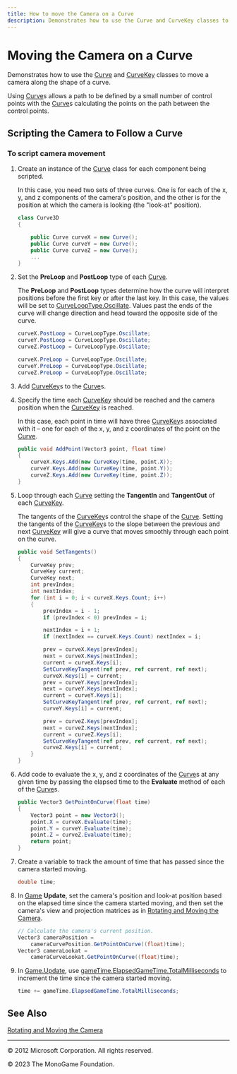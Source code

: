 ```yaml
---
title: How to move the Camera on a Curve
description: Demonstrates how to use the Curve and CurveKey classes to move a camera along the shape of a curve.
---
```


# Moving the Camera on a Curve

Demonstrates how to use the [Curve](xref:Microsoft.Xna.Framework.Curve) and [CurveKey](xref:Microsoft.Xna.Framework.CurveKey) classes to move a camera along the shape of a curve.

Using [Curve](xref:Microsoft.Xna.Framework.Curve)s allows a path to be defined by a small number of control points with the [Curve](xref:Microsoft.Xna.Framework.Curve)s calculating the points on the path between the control points.

## Scripting the Camera to Follow a Curve

### To script camera movement

1. Create an instance of the [Curve](xref:Microsoft.Xna.Framework.Curve) class for each component being scripted.

    In this case, you need two sets of three curves. One is for each of the x, y, and z components of the camera's position, and the other is for the position at which the camera is looking (the "look-at" position).

    ```csharp
    class Curve3D
    {
    
        public Curve curveX = new Curve();
        public Curve curveY = new Curve();
        public Curve curveZ = new Curve();
        ...
    }
    ```

2. Set the **PreLoop** and **PostLoop** type of each [Curve](xref:Microsoft.Xna.Framework.Curve).

    The **PreLoop** and **PostLoop** types determine how the curve will interpret positions before the first key or after the last key. In this case, the values will be set to [CurveLoopType.Oscillate](xref:Microsoft.Xna.Framework.CurveLoopType). Values past the ends of the curve will change direction and head toward the opposite side of the curve.

    ```csharp
    curveX.PostLoop = CurveLoopType.Oscillate;
    curveY.PostLoop = CurveLoopType.Oscillate;
    curveZ.PostLoop = CurveLoopType.Oscillate;
    
    curveX.PreLoop = CurveLoopType.Oscillate;
    curveY.PreLoop = CurveLoopType.Oscillate;
    curveZ.PreLoop = CurveLoopType.Oscillate;
    ```

3. Add [CurveKey](xref:Microsoft.Xna.Framework.CurveKey)s to the [Curve](xref:Microsoft.Xna.Framework.Curve)s.

4. Specify the time each [CurveKey](xref:Microsoft.Xna.Framework.CurveKey) should be reached and the camera position when the [CurveKey](xref:Microsoft.Xna.Framework.CurveKey) is reached.

    In this case, each point in time will have three [CurveKey](xref:Microsoft.Xna.Framework.CurveKey)s associated with it – one for each of the x, y, and z coordinates of the point on the [Curve](xref:Microsoft.Xna.Framework.Curve).

    ```csharp
    public void AddPoint(Vector3 point, float time)
    {
        curveX.Keys.Add(new CurveKey(time, point.X));
        curveY.Keys.Add(new CurveKey(time, point.Y));
        curveZ.Keys.Add(new CurveKey(time, point.Z));
    }
    ```

5. Loop through each [Curve](xref:Microsoft.Xna.Framework.Curve) setting the **TangentIn** and **TangentOut** of each [CurveKey](xref:Microsoft.Xna.Framework.CurveKey).

    The tangents of the [CurveKey](xref:Microsoft.Xna.Framework.CurveKey)s control the shape of the [Curve](xref:Microsoft.Xna.Framework.Curve). Setting the tangents of the [CurveKey](xref:Microsoft.Xna.Framework.CurveKey)s to the slope between the previous and next [CurveKey](xref:Microsoft.Xna.Framework.CurveKey) will give a curve that moves smoothly through each point on the curve.

    ```csharp
    public void SetTangents()
    {
        CurveKey prev;
        CurveKey current;
        CurveKey next;
        int prevIndex;
        int nextIndex;
        for (int i = 0; i < curveX.Keys.Count; i++)
        {
            prevIndex = i - 1;
            if (prevIndex < 0) prevIndex = i;
    
            nextIndex = i + 1;
            if (nextIndex == curveX.Keys.Count) nextIndex = i;
    
            prev = curveX.Keys[prevIndex];
            next = curveX.Keys[nextIndex];
            current = curveX.Keys[i];
            SetCurveKeyTangent(ref prev, ref current, ref next);
            curveX.Keys[i] = current;
            prev = curveY.Keys[prevIndex];
            next = curveY.Keys[nextIndex];
            current = curveY.Keys[i];
            SetCurveKeyTangent(ref prev, ref current, ref next);
            curveY.Keys[i] = current;
    
            prev = curveZ.Keys[prevIndex];
            next = curveZ.Keys[nextIndex];
            current = curveZ.Keys[i];
            SetCurveKeyTangent(ref prev, ref current, ref next);
            curveZ.Keys[i] = current;
        }
    }
    ```

6. Add code to evaluate the x, y, and z coordinates of the [Curve](xref:Microsoft.Xna.Framework.Curve)s at any given time by passing the elapsed time to the **Evaluate** method of each of the [Curve](xref:Microsoft.Xna.Framework.Curve)s.

    ```csharp
    public Vector3 GetPointOnCurve(float time)
    {
        Vector3 point = new Vector3();
        point.X = curveX.Evaluate(time);
        point.Y = curveY.Evaluate(time);
        point.Z = curveZ.Evaluate(time);
        return point;
    }
    ```

7. Create a variable to track the amount of time that has passed since the camera started moving.

    ```csharp
    double time;
    ```

8. In [Game](xref:Microsoft.Xna.Framework.Game) **Update**, set the camera's position and look-at position based on the elapsed time since the camera started moving, and then set the camera's view and projection matrices as in [Rotating and Moving the Camera](HowTo_RotateMoveCamera.md).

    ```csharp
    // Calculate the camera's current position.
    Vector3 cameraPosition =
        cameraCurvePosition.GetPointOnCurve((float)time);
    Vector3 cameraLookat =
        cameraCurveLookat.GetPointOnCurve((float)time);
    ```

9. In [Game.Update](xref:Microsoft.Xna.Framework.Game), use [gameTime.ElapsedGameTime.TotalMilliseconds](xref:Microsoft.Xna.Framework.GameTime.ElapsedGameTime) to increment the time since the camera started moving.

    ```csharp
    time += gameTime.ElapsedGameTime.TotalMilliseconds;
    ```

## See Also

[Rotating and Moving the Camera](HowTo_RotateMoveCamera.md)  

---

© 2012 Microsoft Corporation. All rights reserved.  

© 2023 The MonoGame Foundation.
